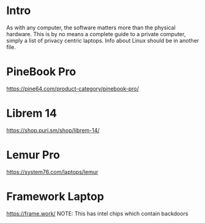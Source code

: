 # Intro
As with any computer, the software matters more than the physical hardware. This is by no means a complete guide to a private computer, simply a list of privacy centric laptops. Info about Linux should be in another file.

# PineBook Pro
https://pine64.com/product-category/pinebook-pro/

# Librem 14
https://shop.puri.sm/shop/librem-14/

# Lemur Pro
https://system76.com/laptops/lemur

# Framework Laptop
https://frame.work/
NOTE: This has intel chips which contain backdoors
